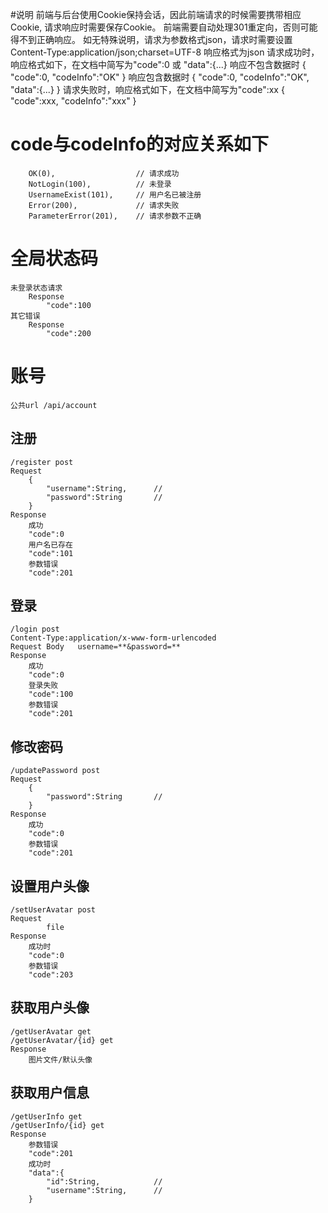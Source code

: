 #说明
    前端与后台使用Cookie保持会话，因此前端请求的时候需要携带相应Cookie, 请求响应时需要保存Cookie。
    前端需要自动处理301重定向，否则可能得不到正确响应。
    如无特殊说明，请求为参数格式json，请求时需要设置Content-Type:application/json;charset=UTF-8
        响应格式为json
        请求成功时，响应格式如下，在文档中简写为"code":0 或 "data":{...}
            响应不包含数据时
            {
                 "code":0,
                 "codeInfo":"OK"
            }
            响应包含数据时
            {
                 "code":0,
                 "codeInfo":"OK",
                 "data":{...}
            }
        请求失败时，响应格式如下，在文档中简写为"code":xx
            {
                "code":xxx,
                "codeInfo":"xxx"
            }

# code与codeInfo的对应关系如下
        OK(0),                  // 请求成功
        NotLogin(100),          // 未登录
        UsernameExist(101),     // 用户名已被注册
        Error(200),             // 请求失败
        ParameterError(201),    // 请求参数不正确

# 全局状态码
    未登录状态请求
        Response
            "code":100
    其它错误        
        Response
            "code":200

# 账号
    公共url /api/account

## 注册
    /register post
    Request
        {
            "username":String,      //
            "password":String       //
        }
    Response
        成功
        "code":0
        用户名已存在
        "code":101
        参数错误
        "code":201

## 登录
    /login post
    Content-Type:application/x-www-form-urlencoded
    Request Body   username=**&password=**
    Response
        成功
        "code":0
        登录失败
        "code":100
        参数错误
        "code":201

## 修改密码
    /updatePassword post
    Request
        {
            "password":String       //
        }
    Response
        成功
        "code":0
        参数错误
        "code":201

## 设置用户头像
    /setUserAvatar post
    Request
            file
    Response
        成功时
        "code":0
        参数错误
        "code":203

## 获取用户头像
    /getUserAvatar get
    /getUserAvatar/{id} get
    Response
        图片文件/默认头像

## 获取用户信息
    /getUserInfo get
    /getUserInfo/{id} get
    Response
        参数错误
        "code":201
        成功时
        "data":{
            "id":String,            //
            "username":String,      //
        }